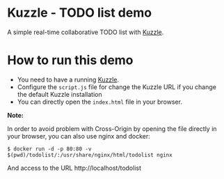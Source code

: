 # Kuzzle - TODO list demo

A simple real-time collaborative TODO list with [Kuzzle](https://github.com/kuzzleio/kuzzle).

# How to run this demo

* You need to have a running [Kuzzle](https://github.com/kuzzleio/kuzzle).
* Configure the `script.js` file for change the Kuzzle URL if you change the default Kuzzle installation
* You can directly open the `index.html` file in your browser.
 
**Note:**

In order to avoid problem with Cross-Origin by opening the file directly in your browser, you can also use nginx and docker:

    $ docker run -d -p 80:80 -v $(pwd)/todolist/:/usr/share/nginx/html/todolist nginx
    
And access to the URL http://localhost/todolist